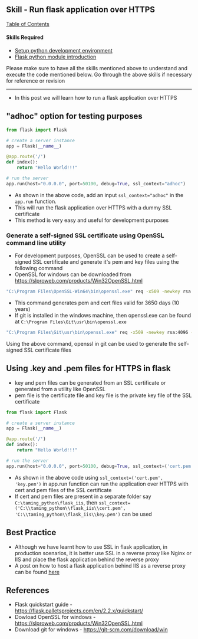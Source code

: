 ## Skill - Run flask application over HTTPS

[Table of Contents](https://nagasudhir.blogspot.com/2020/04/taming-python-table-of-contents.html)

#### Skills Required
* [Setup python development environment](https://nagasudhir.blogspot.com/2020/04/setup-python-development-environment_14.html)
* [Flask python module introduction](https://nagasudhir.blogspot.com/2022/04/flask-python-module-introduction-for.html)

Please make sure to have all the skills mentioned above to understand and execute the code mentioned below. Go through the above skills if necessary for reference or revision

<hr/>

* In this post we will learn how to run a flask application over HTTPS 

## "adhoc" option for testing purposes
```py
from flask import Flask

# create a server instance
app = Flask(__name__)

@app.route('/')
def index():
    return "Hello World!!!"

# run the server
app.run(host="0.0.0.0", port=50100, debug=True, ssl_context="adhoc")
```

* As shown in the above code, add an input `ssl_context="adhoc"` in the `app.run` function. 
* This will run the flask application over HTTPS with a dummy SSL certificate
* This method is very easy and useful for development purposes

### Generate a self-signed SSL certificate using OpenSSL command line utility
* For development purposes, OpenSSL can be used to create a self-signed SSL certificate and generate it's pem and key files using the following command
* OpenSSL for windows can be downloaded from https://slproweb.com/products/Win32OpenSSL.html 
```bash
"C:\Program Files\OpenSSL-Win64\bin\openssl.exe" req -x509 -newkey rsa:4096 -nodes -out cert.pem -keyout key.pem -days 3650
```
* This command generates pem and cert files valid for 3650 days (10 years)
* If git is installed in the windows machine, then openssl.exe can be found at `C:\Program Files\Git\usr\bin\openssl.exe`
```bash
"C:\Program Files\Git\usr\bin\openssl.exe" req -x509 -newkey rsa:4096 -nodes -out cert.pem -keyout key.pem -days 3650
```
Using the above command, openssl in git can be used to generate the self-signed SSL certificate files

## Using .key and .pem files for HTTPS in flask
* key and pem files can be generated from an SSL certificate or generated from a utility like OpenSSL
* pem file is the certificate file and key file is the private key file of the SSL certificate

```py
from flask import Flask

# create a server instance
app = Flask(__name__)

@app.route('/')
def index():
    return "Hello World!!!"

# run the server
app.run(host="0.0.0.0", port=50100, debug=True, ssl_context=('cert.pem', 'key.pem'))
```
* As shown in the above code using `ssl_context=('cert.pem', 'key.pem')` in app.run function can run the application over HTTPS with cert and pem files of the SSL certificate
* If cert and pem files are present in a separate folder say `C:\taming_python\flask_iis`, then 
`ssl_context=('C:\\taming_python\\flask_iis\\cert.pem', 'C:\\taming_python\\flask_iis\\key.pem')` can be used

## Best Practice
* Although we have learnt how to use SSL in flask application, in production scenarios, it is better use SSL in a reverse proxy like Nginx or IIS and place the flask application behind the reverse proxy
* A post on how to host a flask application behind IIS as a reverse proxy can be found [here](https://nagasudhir.blogspot.com/2022/10/iis-as-reverse-proxy-for-python-flask.html) 


## References
* Flask quickstart guide - https://flask.palletsprojects.com/en/2.2.x/quickstart/
* Dowload OpenSSL for windows - https://slproweb.com/products/Win32OpenSSL.html 
* Download git for windows - https://git-scm.com/download/win 
<!--stackedit_data:
eyJoaXN0b3J5IjpbLTk0NTg4OTk1NCwtOTY3NTI2MTM0LDU5Mj
EzMzEzMCwzMzA3OTA4NjQsNDUyOTA2OTg3LC0xMzYyMDQzNDM2
LDEzOTI0NDY3NjEsNDk5MDkzMTYyLDgxMTkyNjAxNCw0MTAwMz
I4OF19
-->